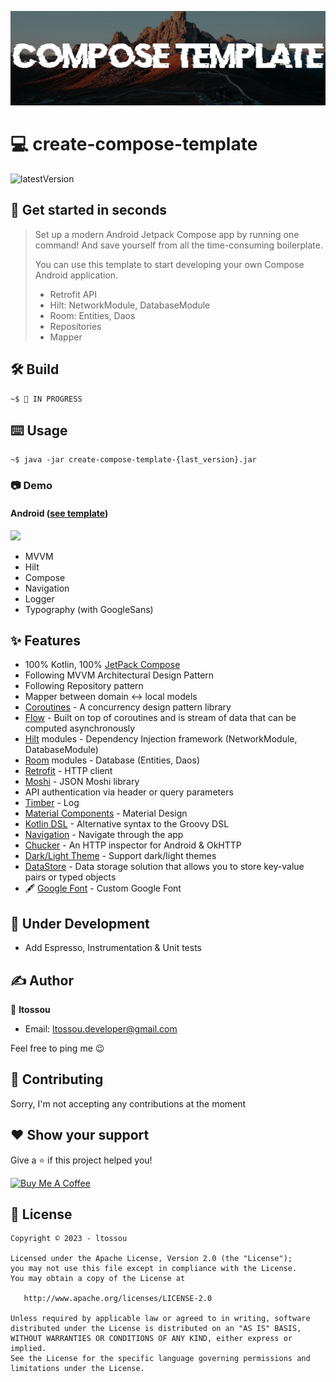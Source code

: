 ![](cover.jpeg)
# 💻 create-compose-template

![latestVersion](https://img.shields.io/github/v/release/ltossou/create-compose-template)

## 🚅 Get started in seconds
> Set up a modern Android Jetpack Compose app by running one command! And save yourself from all the time-consuming boilerplate.
> 
> You can use this template to start developing your own Compose Android application.
> - Retrofit API
>- Hilt: NetworkModule, DatabaseModule
>- Room: Entities, Daos
>- Repositories
>- Mapper


## 🛠 Build

```shell
~$ 🚧 IN PROGRESS
```

## ⌨️ Usage

```shell script
~$ java -jar create-compose-template-{last_version}.jar
```

### 📷 Demo

#### Android ([see template](https://github.com/ltossou/compose-android-template))

![](demo_android.png)

- MVVM
- Hilt
- Compose
- Navigation
- Logger
- Typography (with GoogleSans)


## ✨ Features

- 100% Kotlin, 100% [JetPack Compose](https://developer.android.com/jetpack/compose)
- Following MVVM Architectural Design Pattern
- Following Repository pattern
- Mapper between domain <-> local models
- [Coroutines](https://developer.android.com/kotlin/coroutines) - A concurrency design pattern library
- [Flow](https://developer.android.com/kotlin/flow) - Built on top of coroutines and is stream of data that can be computed asynchronously
- [Hilt](https://dagger.dev/hilt/) modules - Dependency Injection framework (NetworkModule, DatabaseModule)
- [Room](https://developer.android.com/training/data-storage/room) modules - Database (Entities, Daos)
- [Retrofit](https://github.com/square/retrofit) - HTTP client
- [Moshi](https://github.com/square/moshi) - JSON Moshi library
- API authentication via header or query parameters
- [Timber](https://github.com/JakeWharton/timber) - Log
- [Material Components](https://github.com/material-components/material-components-android) - Material Design
- [Kotlin DSL](https://docs.gradle.org/current/userguide/kotlin_dsl.html) - Alternative syntax to
  the Groovy DSL
- [Navigation](https://developer.android.com/guide/navigation) - Navigate through the app
- [Chucker](https://github.com/ChuckerTeam/chucker) - An HTTP inspector for Android & OkHTTP
- [Dark/Light Theme](https://developer.android.com/guide/topics/ui/look-and-feel/darktheme) -
  Support dark/light themes
- [DataStore](https://developer.android.com/topic/libraries/architecture/datastore) - Data storage
  solution that allows you to store key-value pairs or typed objects
- 🖋 [Google Font](https://fonts.google.com/) - Custom Google Font


## 🚧 Under Development 

- Add Espresso, Instrumentation & Unit tests

## ✍️ Author

👤 **ltossou**

* Email: ltossou.developer@gmail.com

Feel free to ping me 😉

## 🤝 Contributing

Sorry, I'm not accepting any contributions at the moment

## ❤ Show your support

Give a ⭐️ if this project helped you!

<a href="https://www.buymeacoffee.com/ltossou" target="_blank">
    <img src="https://cdn.buymeacoffee.com/buttons/v2/default-yellow.png" alt="Buy Me A Coffee" width="160">
</a>

## 📝 License

```
Copyright © 2023 - ltossou

Licensed under the Apache License, Version 2.0 (the "License");
you may not use this file except in compliance with the License.
You may obtain a copy of the License at

   http://www.apache.org/licenses/LICENSE-2.0

Unless required by applicable law or agreed to in writing, software
distributed under the License is distributed on an "AS IS" BASIS,
WITHOUT WARRANTIES OR CONDITIONS OF ANY KIND, either express or implied.
See the License for the specific language governing permissions and
limitations under the License.
```
